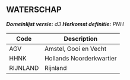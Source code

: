 ## WATERSCHAP

*__Domeinlijst versie:__ d3*
*__Herkomst definitie:__ PNH*

|__Code__ |__Description__	|
|	---	|	---	|
| AGV | Amstel, Gooi en Vecht |
| HHNK | Hollands Noorderkwartier |
| RIJNLAND | Rijnland |
